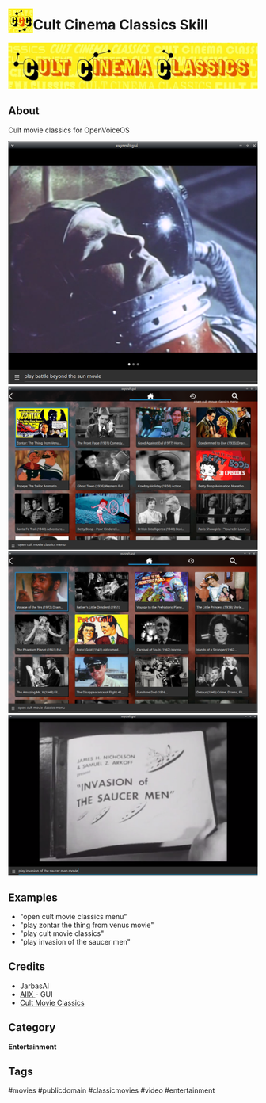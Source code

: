 # <img src='./res/icon/ccc_icon.png' card_color='#40DBB0' width='50' height='50' style='vertical-align:bottom'/>Cult Cinema Classics Skill

![](./res/ccc_logo.png)

## About 

Cult movie classics for OpenVoiceOS

![](./gui4.png)
![](./gui2.png)
![](./gui.png)
![](./gui3.png)

## Examples 

* "open cult movie classics menu"
* "play zontar the thing from venus movie"
* "play cult movie classics"
* "play invasion of the saucer men"

## Credits 
- JarbasAl
- [AIIX ](https://github.com/AIIX/) - GUI
- [Cult Movie Classics](https://www.youtube.com/channel/UCycDFnpMeWzaITQSD1dWsOA)

## Category
**Entertainment**

## Tags
#movies
#publicdomain
#classicmovies
#video
#entertainment
